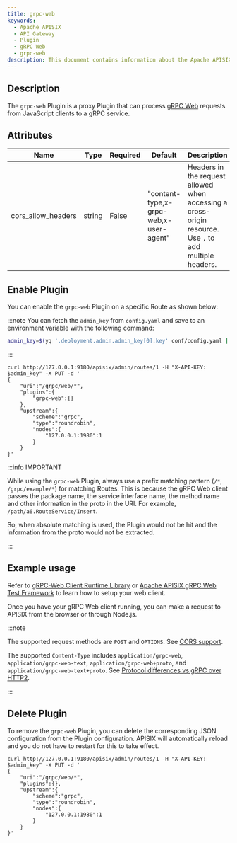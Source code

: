 ```yaml
---
title: grpc-web
keywords:
  - Apache APISIX
  - API Gateway
  - Plugin
  - gRPC Web
  - grpc-web
description: This document contains information about the Apache APISIX grpc-web Plugin.
---
```


<!--
#
# Licensed to the Apache Software Foundation (ASF) under one or more
# contributor license agreements.  See the NOTICE file distributed with
# this work for additional information regarding copyright ownership.
# The ASF licenses this file to You under the Apache License, Version 2.0
# (the "License"); you may not use this file except in compliance with
# the License.  You may obtain a copy of the License at
#
#     http://www.apache.org/licenses/LICENSE-2.0
#
# Unless required by applicable law or agreed to in writing, software
# distributed under the License is distributed on an "AS IS" BASIS,
# WITHOUT WARRANTIES OR CONDITIONS OF ANY KIND, either express or implied.
# See the License for the specific language governing permissions and
# limitations under the License.
#
-->

## Description

The `grpc-web` Plugin is a proxy Plugin that can process [gRPC Web](https://github.com/grpc/grpc-web) requests from JavaScript clients to a gRPC service.

## Attributes

| Name                    | Type    | Required | Default                                 | Description                                                                                              |
|-------------------------|---------|----------|-----------------------------------------|----------------------------------------------------------------------------------------------------------|
| cors_allow_headers      | string  | False    | "content-type,x-grpc-web,x-user-agent"  | Headers in the request allowed when accessing a cross-origin resource. Use `,` to add multiple headers.  |

## Enable Plugin

You can enable the `grpc-web` Plugin on a specific Route as shown below:

:::note
You can fetch the `admin_key` from `config.yaml` and save to an environment variable with the following command:

```bash
admin_key=$(yq '.deployment.admin.admin_key[0].key' conf/config.yaml | sed 's/"//g')
```

:::

```shell
curl http://127.0.0.1:9180/apisix/admin/routes/1 -H "X-API-KEY: $admin_key" -X PUT -d '
{
    "uri":"/grpc/web/*",
    "plugins":{
        "grpc-web":{}
    },
    "upstream":{
        "scheme":"grpc",
        "type":"roundrobin",
        "nodes":{
            "127.0.0.1:1980":1
        }
    }
}'
```

:::info IMPORTANT

While using the `grpc-web` Plugin, always use a prefix matching pattern (`/*`, `/grpc/example/*`) for matching Routes. This is because the gRPC Web client passes the package name, the service interface name, the method name and other information in the proto in the URI. For example, `/path/a6.RouteService/Insert`.

So, when absolute matching is used, the Plugin would not be hit and the information from the proto would not be extracted.

:::

## Example usage

Refer to [gRPC-Web Client Runtime Library](https://www.npmjs.com/package/grpc-web) or [Apache APISIX gRPC Web Test Framework](https://github.com/apache/apisix/tree/master/t/plugin/grpc-web) to learn how to setup your web client.

Once you have your gRPC Web client running, you can make a request to APISIX from the browser or through Node.js.

:::note

The supported request methods are `POST` and `OPTIONS`. See [CORS support](https://github.com/grpc/grpc-web/blob/master/doc/browser-features.md#cors-support).

The supported `Content-Type` includes `application/grpc-web`, `application/grpc-web-text`, `application/grpc-web+proto`, and `application/grpc-web-text+proto`. See [Protocol differences vs gRPC over HTTP2](https://github.com/grpc/grpc/blob/master/doc/PROTOCOL-WEB.md#protocol-differences-vs-grpc-over-http2).

:::

## Delete Plugin

To remove the `grpc-web` Plugin, you can delete the corresponding JSON configuration from the Plugin configuration. APISIX will automatically reload and you do not have to restart for this to take effect.

```shell
curl http://127.0.0.1:9180/apisix/admin/routes/1 -H "X-API-KEY: $admin_key" -X PUT -d '
{
    "uri":"/grpc/web/*",
    "plugins":{},
    "upstream":{
        "scheme":"grpc",
        "type":"roundrobin",
        "nodes":{
            "127.0.0.1:1980":1
        }
    }
}'
```
